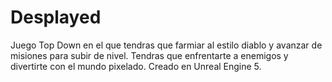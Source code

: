 # Desplayed
Juego Top Down en el que tendras que farmiar al estilo diablo y avanzar de misiones para subir de nivel. Tendras que enfrentarte a enemigos y divertirte con el mundo pixelado.
Creado en Unreal Engine 5.
